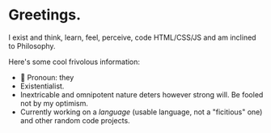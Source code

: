 # Greetings.
I exist and think, learn, feel, perceive, code HTML/CSS/JS and am inclined to Philosophy.

Here's some cool frivolous information:
+ 📛 Pronoun: they
+ Existentialist.
+ Inextricable and omnipotent nature deters however strong will. Be fooled not by my optimism.
+ Currently working on a *language* (usable language, not a "ficitious" one) and other random code projects.
